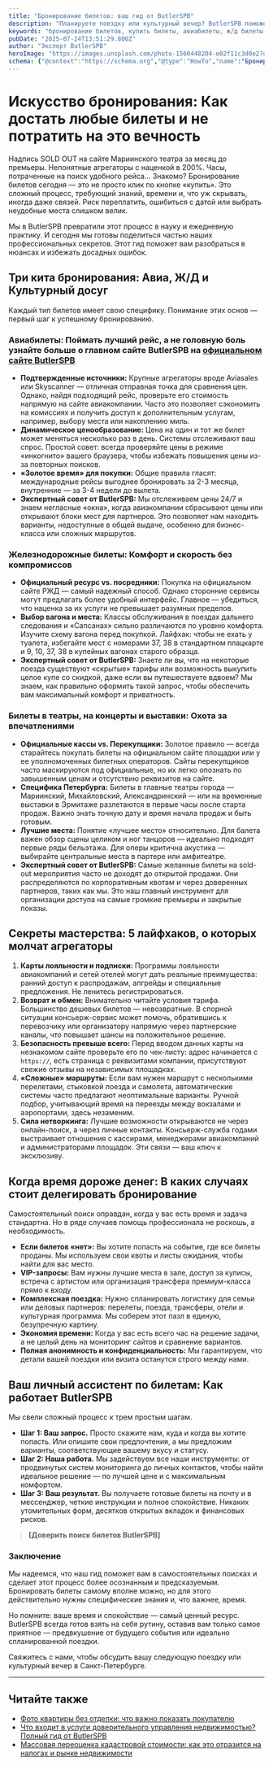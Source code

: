 ```yaml
---
title: "Бронирование билетов: ваш гид от ButlerSPB"
description: "Планируете поездку или культурный вечер? ButlerSPB поможет забронировать авиа, ж/д и театральные билеты. Узнайте все о процессе и лайфхаках в нашей статье."
keywords: "бронирование билетов, купить билеты, авиабилеты, ж/д билеты, билеты в театр, ButlerSPB, консьерж-сервис"
pubDate: "2025-07-24T13:51:29.800Z"
author: "Эксперт ButlerSPB"
heroImage: "https://images.unsplash.com/photo-1560448204-e02f11c3d0e2?q=80&w=2070&auto=format&fit=crop"
schema: {"@context":"https://schema.org","@type":"HowTo","name":"Бронирование билетов: ваш гид от ButlerSPB","description":"Планируете поездку или культурный вечер? ButlerSPB поможет забронировать авиа, ж/д и театральные билеты. Узнайте все о процессе и лайфхаках в нашей статье.","image":{"@type":"ImageObject","url":"https://images.unsplash.com/photo-1560448204-e02f11c3d0e2?q=80&w=2070&auto=format&fit=crop"},"aggregateRating":{"@type":"AggregateRating","ratingValue":"4.9","reviewCount":762,"bestRating":"5","worstRating":"1"},"publisher":{"@type":"Organization","name":"Блог ButlerSPB","logo":{"@type":"ImageObject","url":"https://butlerspb-blog.netlify.app/favicon.ico"}},"mainEntityOfPage":{"@type":"WebPage","@id":"https://butlerspb-blog.netlify.app/blog/bronirovanie-biletov/"}}
---
```

# Искусство бронирования: Как достать любые билеты и не потратить на это вечность

Надпись SOLD OUT на сайте Мариинского театра за месяц до премьеры. Непонятные агрегаторы с наценкой в 200%. Часы, потраченные на поиск удобного рейса... Знакомо? Бронирование билетов сегодня — это не просто клик по кнопке «купить». Это сложный процесс, требующий знаний, времени и, что уж скрывать, иногда даже связей. Риск переплатить, ошибиться с датой или выбрать неудобные места слишком велик.

Мы в ButlerSPB превратили этот процесс в науку и ежедневную практику. И сегодня мы готовы поделиться частью наших профессиональных секретов. Этот гид поможет вам разобраться в нюансах и избежать досадных ошибок.

## Три кита бронирования: Авиа, Ж/Д и Культурный досуг

Каждый тип билетов имеет свою специфику. Понимание этих основ — первый шаг к успешному бронированию.

### Авиабилеты: Поймать лучший рейс, а не головную боль узнайте больше о главном сайте ButlerSPB на <a href="https://butlerspb.ru" target="_blank" rel="nofollow">официальном сайте ButlerSPB</a>

*   **Подтвержденные источники:** Крупные агрегаторы вроде Aviasales или Skyscanner — отличная отправная точка для сравнения цен. Однако, найдя подходящий рейс, проверьте его стоимость напрямую на сайте авиакомпании. Часто это позволяет сэкономить на комиссиях и получить доступ к дополнительным услугам, например, выбору места или накоплению миль.
*   **Динамическое ценообразование:** Цена на один и тот же билет может меняться несколько раз в день. Системы отслеживают ваш спрос. Простой совет: всегда проверяйте цены в режиме «инкогнито» вашего браузера, чтобы избежать повышения цены из-за повторных поисков.
*   **«Золотое время» для покупки:** Общие правила гласят: международные рейсы выгоднее бронировать за 2-3 месяца, внутренние — за 3-4 недели до вылета.
*   **Экспертный совет от ButlerSPB:** Мы отслеживаем цены 24/7 и знаем негласные «окна», когда авиакомпании сбрасывают цены или открывают блоки мест для партнеров. Это позволяет нам находить варианты, недоступные в общей выдаче, особенно для бизнес-класса или сложных маршрутов.

### Железнодорожные билеты: Комфорт и скорость без компромиссов

*   **Официальный ресурс vs. посредники:** Покупка на официальном сайте РЖД — самый надежный способ. Однако сторонние сервисы могут предлагать более удобный интерфейс. Главное — убедиться, что наценка за их услуги не превышает разумных пределов.
*   **Выбор вагона и места:** Классы обслуживания в поездах дальнего следования и «Сапсанах» сильно различаются по уровню комфорта. Изучите схему вагона перед покупкой. Лайфхак: чтобы не ехать у туалета, избегайте мест с номерами 37, 38 в стандартном плацкарте и 9, 10, 37, 38 в купейных вагонах старого образца.
*   **Экспертный совет от ButlerSPB:** Знаете ли вы, что на некоторые поезда существуют «скрытые» тарифы или возможность выкупить целое купе со скидкой, даже если вы путешествуете вдвоем? Мы знаем, как правильно оформить такой запрос, чтобы обеспечить вам максимальный комфорт и приватность.

### Билеты в театры, на концерты и выставки: Охота за впечатлениями

*   **Официальные кассы vs. Перекупщики:** Золотое правило — всегда старайтесь покупать билеты на официальном сайте площадки или у ее уполномоченных билетных операторов. Сайты перекупщиков часто маскируются под официальные, но их легко опознать по завышенным ценам и отсутствию реквизитов на сайте.
*   **Специфика Петербурга:** Билеты в главные театры города — Мариинский, Михайловский, Александринский — или на временные выставки в Эрмитаже разлетаются в первые часы после старта продаж. Важно знать точную дату и время начала продаж и быть готовым.
*   **Лучшие места:** Понятие «лучшее место» относительно. Для балета важен обзор сцены целиком и ног танцоров — идеально подходят первые ряды бельэтажа. Для оперы критична акустика — выбирайте центральные места в партере или амфитеатре.
*   **Экспертный совет от ButlerSPB:** Самые желанные билеты на sold-out мероприятия часто не доходят до открытой продажи. Они распределяются по корпоративным квотам и через доверенных партнеров, таких как мы. Это наш главный инструмент для организации доступа на самые громкие премьеры и закрытые показы.

## Секреты мастерства: 5 лайфхаков, о которых молчат агрегаторы

1.  **Карты лояльности и подписки:** Программы лояльности авиакомпаний и сетей отелей могут дать реальные преимущества: ранний доступ к распродажам, апгрейды и специальные предложения. Не ленитесь регистрироваться.
2.  **Возврат и обмен:** Внимательно читайте условия тарифа. Большинство дешевых билетов — невозвратные. В спорной ситуации консьерж-сервис может помочь, обратившись к перевозчику или организатору напрямую через партнерские каналы, что повышает шансы на положительное решение.
3.  **Безопасность превыше всего:** Перед вводом данных карты на незнакомом сайте проверьте его по чек-листу: адрес начинается с `https://`, есть страница с реквизитами компании, присутствуют свежие отзывы на независимых площадках.
4.  **«Сложные» маршруты:** Если вам нужен маршрут с несколькими перелетами, стыковкой поезда и самолета, автоматические системы часто предлагают неоптимальные варианты. Ручной подбор, учитывающий время на переезды между вокзалами и аэропортами, здесь незаменим.
5.  **Сила нетворкинга:** Лучшие возможности открываются не через онлайн-поиск, а через личные контакты. Консьерж-служба годами выстраивает отношения с кассирами, менеджерами авиакомпаний и администраторами площадок. Эти связи — ваш ключ к эксклюзиву.

## Когда время дороже денег: В каких случаях стоит делегировать бронирование

Самостоятельный поиск оправдан, когда у вас есть время и задача стандартна. Но в ряде случаев помощь профессионала не роскошь, а необходимость.

*   **Если билетов «нет»:** Вы хотите попасть на событие, где все билеты проданы. Мы используем свои квоты и листы ожидания, чтобы найти для вас место.
*   **VIP-запросы:** Вам нужны лучшие места в зале, доступ за кулисы, встреча с артистом или организация трансфера премиум-класса прямо к входу.
*   **Комплексная поездка:** Нужно спланировать логистику для семьи или деловых партнеров: перелеты, поезда, трансферы, отели и культурная программа. Мы соберем этот пазл в единую, безупречную картину.
*   **Экономия времени:** Когда у вас есть всего час на решение задачи, а не целый день на мониторинг сайтов и сравнение вариантов.
*   **Полная анонимность и конфиденциальность:** Мы гарантируем, что детали вашей поездки или визита останутся строго между нами.

## Ваш личный ассистент по билетам: Как работает ButlerSPB

Мы свели сложный процесс к трем простым шагам.

*   **Шаг 1: Ваш запрос.** Просто скажите нам, куда и когда вы хотите попасть. Или опишите свои предпочтения, а мы предложим варианты, соответствующие вашему вкусу и статусу.
*   **Шаг 2: Наша работа.** Мы задействуем все наши инструменты: от продвинутых систем мониторинга до личных контактов, чтобы найти идеальное решение — по лучшей цене и с максимальным комфортом.
*   **Шаг 3: Ваш результат.** Вы получаете готовые билеты на почту и в мессенджер, четкие инструкции и полное спокойствие. Никаких утомительных форм, десятков открытых вкладок и финансовых рисков.

> **[Доверить поиск билетов ButlerSPB]**

### Заключение

Мы надеемся, что наш гид поможет вам в самостоятельных поисках и сделает этот процесс более осознанным и предсказуемым. Бронировать билеты самому вполне можно, но для этого действительно нужны специфические знания и, что важнее, время.

Но помните: ваше время и спокойствие — самый ценный ресурс. ButlerSPB всегда готов взять на себя рутину, оставив вам только самое приятное — предвкушение от будущего события или идеально спланированной поездки.

Свяжитесь с нами, чтобы обсудить вашу следующую поездку или культурный вечер в Санкт-Петербурге.

---

## Читайте также

*   [Фото квартиры без отделки: что важно показать покупателю](/blog/foto-kvartiry-bez-otdelki-chto-vazhno-pokazat-pokupatelyu/)
*   [Что входит в услуги доверительного управления недвижимостью? Полный гид от ButlerSPB](/blog/chto-vhodit-v-uslugi-doveritelnogo-upravleniya-nedvizhimostyu/)
*   [Массовая переоценка кадастровой стоимости: как это отразится на налогах и рынке недвижимости](/blog/kak-massovaya-pereocenka-kadastrovoy-stoimosti-povliyaet-na-rynok/)

